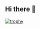 ## Hi there 👋

[![trophy](https://github-profile-trophy.vercel.app/?username=JonasScherz01&theme=monokai)](https://github.com/ryo-ma/github-profile-trophy)

<!--
**JonasScherz01/JonasScherz01** is a ✨ _special_ ✨ repository because its `README.md` (this file) appears on your GitHub profile.

Here are some ideas to get you started:

- 🔭 I’m currently working on ...
- 🌱 I’m currently learning ...
- 👯 I’m looking to collaborate on ...
- 🤔 I’m looking for help with ...
- 💬 Ask me about ...
- 📫 How to reach me: ...
- 😄 Pronouns: ...
- ⚡ Fun fact: ...
-->

